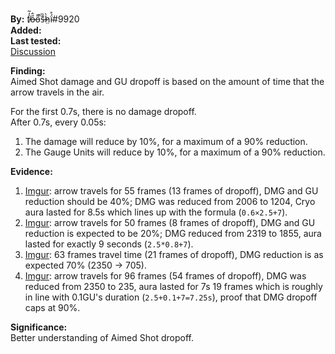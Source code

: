 <!-- add to every bow character's evidence vault (basic mechanics -> attack mechanics) -->

**By:** f̸̒͂ỏ̶̂o̵͌̚s̶͊̏h̷̤̀ḯ̴̊\#9920  
**Added:** <Version date="2022-10-23" />  
**Last tested:** <Version date="2022-10-23" />  
[Discussion](https://tickets.deeznuts.moe/transcripts/aimed-shot-damage-dropoff)  

**Finding:**  
Aimed Shot damage and GU dropoff is based on the amount of time that the arrow travels in the air.  
  
For the first 0.7s, there is no damage dropoff.  
After 0.7s, every 0.05s:  
1. The damage will reduce by 10%, for a maximum of a 90% reduction.  
2. The Gauge Units will reduce by 10%, for a maximum of a 90% reduction.  
  
**Evidence:**  
1. [Imgur](https://imgur.com/a/M9UyseK): arrow travels for 55 frames \(13 frames of dropoff\), DMG and GU reduction should be 40%; DMG was reduced from 2006 to 1204, Cryo aura lasted for 8.5s which lines up with the formula \(`0.6×2.5+7`\).
2. [Imgur](https://imgur.com/a/lA7ZirT): arrow travels for 50 frames \(8 frames of dropoff\), DMG and GU reduction is expected to be 20%; DMG reduced from 2319 to 1855, aura lasted for exactly 9 seconds \(`2.5*0.8+7`\).
3. [Imgur](https://imgur.com/a/1VBtWwt): 63 frames travel time \(21 frames of dropoff\), DMG reduction is as expected 70% \(2350 \-\> 705\).
4. [Imgur](https://imgur.com/a/iDMw2KR): arrow travels for 96 frames \(54 frames of dropoff\), DMG was reduced from 2350 to 235, aura lasted for 7s 19 frames which is roughly in line with 0.1GU's duration \(`2.5+0.1+7=7.25s`\), proof that DMG dropoff caps at 90%.
  
**Significance:**  
Better understanding of Aimed Shot dropoff.  

